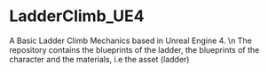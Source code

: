 # LadderClimb_UE4
A Basic Ladder Climb Mechanics based in Unreal Engine 4. \n
The repository contains the blueprints of the ladder, the blueprints of the character and the materials, i.e the asset (ladder)
